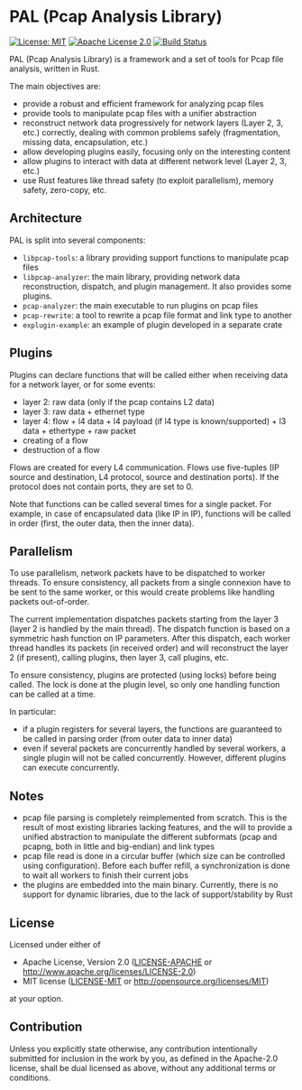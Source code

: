 # PAL (Pcap Analysis Library)

[![License: MIT](https://img.shields.io/badge/License-MIT-yellow.svg)](./LICENSE-MIT)
[![Apache License 2.0](https://img.shields.io/badge/License-Apache%202.0-blue.svg)](./LICENSE-APACHE)
[![Build Status](https://travis-ci.org/rusticata/pcap-analyzer.svg?branch=master)](https://travis-ci.org/rusticata/pcap-analyzer)

PAL (Pcap Analysis Library) is a framework and a set of tools for Pcap file analysis, written in
Rust.

The main objectives are:

- provide a robust and efficient framework for analyzing pcap files
- provide tools to manipulate pcap files with a unifier abstraction
- reconstruct network data progressively for network layers (Layer 2, 3, etc.) correctly, dealing
  with common problems safely (fragmentation, missing data, encapsulation, etc.)
- allow developing plugins easily, focusing only on the interesting content
- allow plugins to interact with data at different network level (Layer 2, 3, etc.)
- use Rust features like thread safety (to exploit parallelism), memory safety, zero-copy, etc.

## Architecture

PAL is split into several components:

- `libpcap-tools`: a library providing support functions to manipulate pcap files
- `libpcap-analyzer`: the main library, providing network data reconstruction, dispatch, and plugin
  management. It also provides some plugins.
- `pcap-analyzer`: the main executable to run plugins on pcap files
- `pcap-rewrite`: a tool to rewrite a pcap file format and link type to another
- `explugin-example`: an example of plugin developed in a separate crate

## Plugins

Plugins can declare functions that will be called either when receiving data for a network layer, or
for some events:

- layer 2: raw data (only if the pcap contains L2 data)
- layer 3: raw data + ethernet type
- layer 4: flow + l4 data + l4 payload (if l4 type is known/supported) + l3 data + ethertype + raw packet
- creating of a flow
- destruction of a flow

Flows are created for every L4 communication. Flows use five-tuples (IP source and destination, L4
protocol, source and destination ports). If the protocol does not contain ports, they are set to 0.

Note that functions can be called several times for a single packet. For example, in case of
encapsulated data (like IP in IP), functions will be called in order (first, the outer data, then
the inner data).

## Parallelism

To use parallelism, network packets have to be dispatched to worker threads. To ensure consistency,
all packets from a single connexion have to be sent to the same worker, or this would create
problems like handling packets out-of-order.

The current implementation dispatches packets starting from the layer 3 (layer 2 is handled by the
main thread). The dispatch function is based on a symmetric hash function on IP parameters.
After this dispatch, each worker thread handles its packets (in received order) and will reconstruct
the layer 2 (if present), calling plugins, then layer 3, call plugins, etc.

To ensure consistency, plugins are protected (using locks) before being called. The lock is done at
the plugin level, so only one handling function can be called at a time.

In particular:

- if a plugin registers for several layers, the functions are guaranteed to be called in parsing
  order (from outer data to inner data)
- even if several packets are concurrently handled by several workers, a single plugin will not be
  called concurrently. However, different plugins can execute concurrently.

## Notes

- pcap file parsing is completely reimplemented from scratch. This is the result of most existing
  libraries lacking features, and the will to provide a unified abstraction to manipulate the
  different subformats (pcap and pcapng, both in little and big-endian) and link types
- pcap file read is done in a circular buffer (which size can be controlled using configuration).
  Before each buffer refill, a synchronization is done to wait all workers to finish their current
  jobs
- the plugins are embedded into the main binary. Currently, there is no support for dynamic
  libraries, due to the lack of support/stability by Rust

## License

Licensed under either of

 * Apache License, Version 2.0
   ([LICENSE-APACHE](LICENSE-APACHE) or http://www.apache.org/licenses/LICENSE-2.0)
 * MIT license
   ([LICENSE-MIT](LICENSE-MIT) or http://opensource.org/licenses/MIT)

at your option.

## Contribution

Unless you explicitly state otherwise, any contribution intentionally submitted
for inclusion in the work by you, as defined in the Apache-2.0 license, shall be
dual licensed as above, without any additional terms or conditions.
